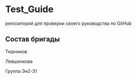 # Test_Guide
репозиторий для проверки своего руководства по  GitHub

## Состав бригады

Тюрников

Левшенкова 

Группа Эн2-31
